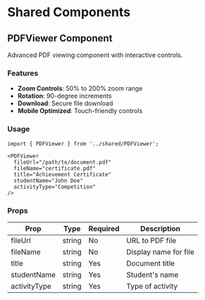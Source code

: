 # Shared Components

## PDFViewer Component

Advanced PDF viewing component with interactive controls.

### Features
- **Zoom Controls**: 50% to 200% zoom range
- **Rotation**: 90-degree increments
- **Download**: Secure file download
- **Mobile Optimized**: Touch-friendly controls

### Usage
```tsx
import { PDFViewer } from '../shared/PDFViewer';

<PDFViewer
  fileUrl="/path/to/document.pdf"
  fileName="certificate.pdf"
  title="Achievement Certificate"
  studentName="John Doe"
  activityType="Competition"
/>
```

### Props
| Prop | Type | Required | Description |
|------|------|----------|-------------|
| fileUrl | string | No | URL to PDF file |
| fileName | string | No | Display name for file |
| title | string | Yes | Document title |
| studentName | string | Yes | Student's name |
| activityType | string | Yes | Type of activity |